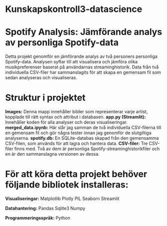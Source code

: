 # Kunskapskontroll3-datascience

# Spotify Analysis: Jämförande analys av personliga Spotify-data

Detta projekt genomför en jämförande analys av två personers personliga Spotify-data. Analysen syftar till att visualisera och jämföra olika musikpreferenser baserat på användarnas streaminghistorik. Data från två individuella CSV-filer har sammanslagits för att skapa en gemensam fil som sedan analyseras och visualiseras.

# Struktur i projektet

**Images:** Denna mapp innehåller bilder som representerar varje artist, kopplade till rätt syntax och attribut i databasen.
**app.py (Streamlit):** Innehåller koden för alla analyser och deras visualiseringar.
**merged_data.ipynb:** Här slår jag samman de två individuella CSV-filerna till en gemensam fil och gör några tester innan jag genomför de slutgiltiga analyserna.
**spotify.db:** En SQLite-databas skapad från den gemensamma CSV-filen, som används för att lagra och hantera data.
**CSV-filer:** Tre CSV-filer finns med. Två av dem är personliga Spotify-streaminghistorikfiler och en är den sammanslagna versionen av dessa.

# För att köra detta projekt behöver följande bibliotek installeras:

**Visualiseringar:** 
Matplotlib
Plotly
PIL
Seaborn
Streamlit

**Datahantering:**
Pandas
Sqlite3
Numpy

**Programmeringsspråk:**
Python
